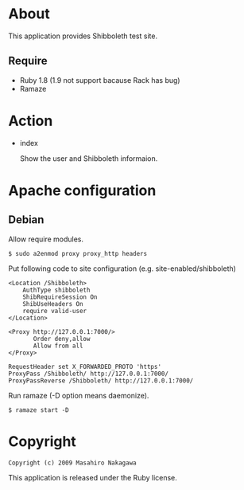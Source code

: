 # About

This application provides Shibboleth test site.

## Require

* Ruby 1.8 (1.9 not support bacause Rack has bug)
* Ramaze

# Action

* index

  Show the user and Shibboleth informaion.

# Apache configuration

## Debian

  Allow require modules.

    $ sudo a2enmod proxy proxy_http headers

  Put following code to site configuration (e.g. site-enabled/shibboleth)

    <Location /Shibboleth>
        AuthType shibboleth
        ShibRequireSession On
        ShibUseHeaders On
        require valid-user
    </Location>

    <Proxy http://127.0.0.1:7000/>
           Order deny,allow
           Allow from all
    </Proxy>

    RequestHeader set X_FORWARDED_PROTO 'https'
    ProxyPass /Shibboleth/ http://127.0.0.1:7000/
    ProxyPassReverse /Shibboleth/ http://127.0.0.1:7000/

  Run ramaze (-D option means daemonize).

    $ ramaze start -D

# Copyright

    Copyright (c) 2009 Masahiro Nakagawa

This application is released under the Ruby license.
